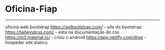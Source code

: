 # Oficina-Fiap

-----------------------------------------------------------------------------------------------------------------------------------------------------------------------
oficina web bootstrap
https://getbootstrap.com/ - site do bootstrap
https://tailwindcss.com/ - esta na documentação do css
https://m3.material.io/ - criou o android
https://app.netlify.com/drop - hospedar site statico
